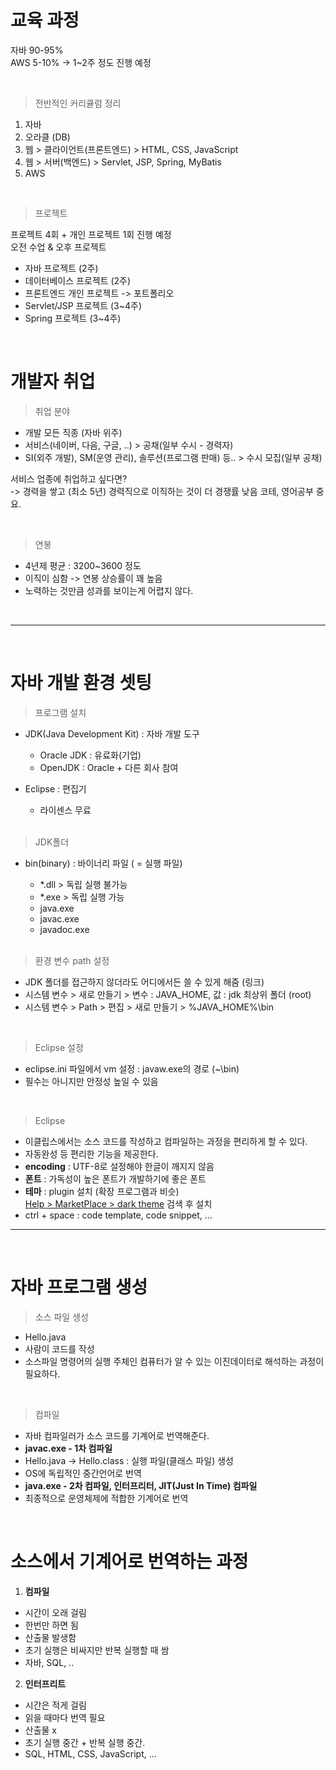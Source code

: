 # 교육 과정
자바 90-95%    
AWS 5-10% -> 1~2주 정도 진행 예정

<br>

> 전반적인 커리큘럼 정리
1. 자바
2. 오라클 (DB)
3. 웹 > 클라이언트(프론트엔드) > HTML, CSS, JavaScript
4. 웹 > 서버(백엔드) > Servlet, JSP, Spring, MyBatis
5. AWS

<br>

> 프로젝트

프로젝트 4회 + 개인 프로젝트 1회 진행 예정 <br>
오전 수업 & 오후 프로젝트

- 자바 프로젝트 (2주)
- 데이터베이스 프로젝트 (2주)
- 프론트엔드 개인 프로젝트 -> 포트폴리오
- Servlet/JSP 프로젝트 (3~4주)
- Spring 프로젝트 (3~4주)

<br>

# 개발자 취업

> 취업 분야
- 개발 모든 직종 (자바 위주)
- 서비스(네이버, 다음, 구글, ..) > 공채(일부 수시 - 경력자)
- SI(외주 개발), SM(운영 관리), 솔루션(프로그램 판매) 등.. > 수시 모집(일부 공채)

서비스 업종에 취업하고 싶다면? <br>
-> 경력을 쌓고 (최소 5년) 경력직으로 이직하는 것이 더 경쟁률 낮음 코테, 영어공부 중요. 

<br>

> 연봉
- 4년제 평균 : 3200~3600 정도
- 이직이 심함 -> 연봉 상승률이 꽤 높음
- 노력하는 것만큼 성과를 보이는게 어렵지 않다. 
   
<br>

---
 <br>

# 자바 개발 환경 셋팅
> 프로그램 설치
- JDK(Java Development Kit) : 자바 개발 도구
    - Oracle JDK : 유료화(기업)
    - OpenJDK : Oracle + 다른 회사 참여
- Eclipse : 편집기
    - 라이센스 무료

    <br>

> JDK폴더
- bin(binary) : 바이너리 파일 ( = 실행 파일)
    - *.dll > 독립 실행 불가능
    - *.exe > 독립 실행 가능
    - java.exe
    - javac.exe
    - javadoc.exe

    <br>

> 환경 변수 path 설정
- JDK 폴더를 접근하지 않더라도 어디에서든 쓸 수 있게 해줌 (링크)
- 시스템 변수 > 새로 만들기 > 변수 : JAVA_HOME, 값 : jdk 최상위 폴더 (root)
- 시스템 변수 > Path > 편집 > 새로 만들기 > %JAVA_HOME%\bin


<br>

> Eclipse 설정
- eclipse.ini 파일에서 vm 설정 : javaw.exe의 경로 (~\bin)
- 필수는 아니지만 안정성 높일 수 있음

<br>

> Eclipse
- 이클립스에서는 소스 코드를 작성하고 컴파일하는 과정을 편리하게 할 수 있다.
- 자동완성 등 편리한 기능을 제공한다.
- **encoding** : UTF-8로 설정해야 한글이 깨지지 않음
- **폰트** : 가독성이 높은 폰트가 개발하기에 좋은 폰트
- **테마** : plugin 설치 (확장 프로그램과 비슷) <br>
<u>Help > MarketPlace > dark theme</u> 검색 후 설치
- ctrl + space : code template, code snippet, ...

---

<br>

# 자바 프로그램 생성
> 소스 파일 생성
- Hello.java
- 사람이 코드를 작성
- 소스파일 명령어의 실행 주체인 컴퓨터가 알 수 있는 이진데이터로 해석하는 과정이 필요하다.

<br>

> 컴파일
- 자바 컴파일러가 소스 코드를 기계어로 번역해준다.
- **javac.exe - 1차 컴파일**
- Hello.java -> Hello.class : 실행 파일(클래스 파일) 생성
- OS에 독립적인 중간언어로 번역
- **java.exe - 2차 컴파일, 인터프리터, JIT(Just In Time) 컴파일**
- 최종적으로 운영체제에 적합한 기계어로 번역

<br>

# 소스에서 기계어로 번역하는 과정
1. **컴파일** 
- 시간이 오래 걸림
- 한번만 하면 됨
- 산출물 발생함
- 초기 실행은 비싸지만 반복 실행할 때 쌈
- 자바, SQL, ..

2. **인터프리트** 
- 시간은 적게 걸림
- 읽을 때마다 번역 필요
- 산출물 x
- 초기 실행 중간 + 반복 실행 중간. 
- SQL, HTML, CSS, JavaScript, ...

